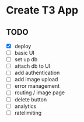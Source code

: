 # Create T3 App
## TODO

- [x] deploy
- [ ] basic UI
- [ ] set up db
- [ ] attach db to UI
- [ ] add authentication
- [ ] add image upload
- [ ] error management
- [ ] routing / image page
- [ ] delete button
- [ ] analytics
- [ ] ratelimiting

